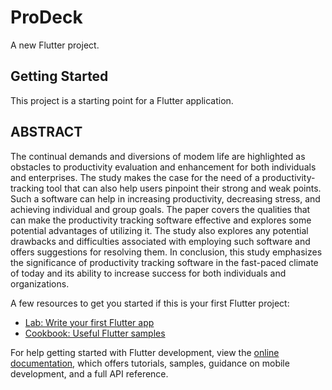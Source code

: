 # ProDeck

A new Flutter project.

## Getting Started

This project is a starting point for a Flutter application.


## ABSTRACT 

The continual demands and diversions of modem life are highlighted as obstacles to productivity evaluation and enhancement for both individuals and enterprises. The study makes the case for the need of a productivity-tracking tool that can also help users pinpoint their strong and weak points. Such a software can help in increasing productivity, decreasing stress, and achieving individual and group goals. The paper covers the qualities that can make the productivity tracking software effective and explores some potential advantages of utilizing it. The study also explores any potential drawbacks and difficulties associated with employing such software and offers suggestions for resolving them. In conclusion, this study emphasizes the significance of productivity tracking software in the fast-paced climate of today and its ability to increase success for both individuals and organizations.

A few resources to get you started if this is your first Flutter project:

- [Lab: Write your first Flutter app](https://docs.flutter.dev/get-started/codelab)
- [Cookbook: Useful Flutter samples](https://docs.flutter.dev/cookbook)

For help getting started with Flutter development, view the
[online documentation](https://docs.flutter.dev/), which offers tutorials,
samples, guidance on mobile development, and a full API reference.
